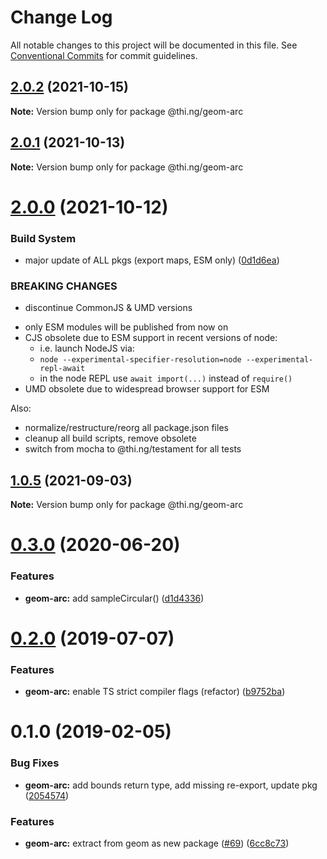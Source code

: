 # Change Log

All notable changes to this project will be documented in this file.
See [Conventional Commits](https://conventionalcommits.org) for commit guidelines.

## [2.0.2](https://github.com/thi-ng/umbrella/compare/@thi.ng/geom-arc@2.0.1...@thi.ng/geom-arc@2.0.2) (2021-10-15)

**Note:** Version bump only for package @thi.ng/geom-arc





## [2.0.1](https://github.com/thi-ng/umbrella/compare/@thi.ng/geom-arc@2.0.0...@thi.ng/geom-arc@2.0.1) (2021-10-13)

**Note:** Version bump only for package @thi.ng/geom-arc





# [2.0.0](https://github.com/thi-ng/umbrella/compare/@thi.ng/geom-arc@1.0.5...@thi.ng/geom-arc@2.0.0) (2021-10-12)


### Build System

* major update of ALL pkgs (export maps, ESM only) ([0d1d6ea](https://github.com/thi-ng/umbrella/commit/0d1d6ea9fab2a645d6c5f2bf2591459b939c09b6))


### BREAKING CHANGES

* discontinue CommonJS & UMD versions

- only ESM modules will be published from now on
- CJS obsolete due to ESM support in recent versions of node:
  - i.e. launch NodeJS via:
  - `node --experimental-specifier-resolution=node --experimental-repl-await`
  - in the node REPL use `await import(...)` instead of `require()`
- UMD obsolete due to widespread browser support for ESM

Also:
- normalize/restructure/reorg all package.json files
- cleanup all build scripts, remove obsolete
- switch from mocha to @thi.ng/testament for all tests






##  [1.0.5](https://github.com/thi-ng/umbrella/compare/@thi.ng/geom-arc@1.0.4...@thi.ng/geom-arc@1.0.5) (2021-09-03) 

**Note:** Version bump only for package @thi.ng/geom-arc 

#  [0.3.0](https://github.com/thi-ng/umbrella/compare/@thi.ng/geom-arc@0.2.32...@thi.ng/geom-arc@0.3.0) (2020-06-20) 

###  Features 

- **geom-arc:** add sampleCircular() ([d1d4336](https://github.com/thi-ng/umbrella/commit/d1d4336b1ca331e4d367e0fad8e815ad2e669985)) 

#  [0.2.0](https://github.com/thi-ng/umbrella/compare/@thi.ng/geom-arc@0.1.17...@thi.ng/geom-arc@0.2.0) (2019-07-07) 

###  Features 

- **geom-arc:** enable TS strict compiler flags (refactor) ([b9752ba](https://github.com/thi-ng/umbrella/commit/b9752ba)) 

#  0.1.0 (2019-02-05) 

###  Bug Fixes 

- **geom-arc:** add bounds return type, add missing re-export, update pkg ([2054574](https://github.com/thi-ng/umbrella/commit/2054574)) 

###  Features 

- **geom-arc:** extract from geom as new package ([#69](https://github.com/thi-ng/umbrella/issues/69)) ([6cc8c73](https://github.com/thi-ng/umbrella/commit/6cc8c73))
